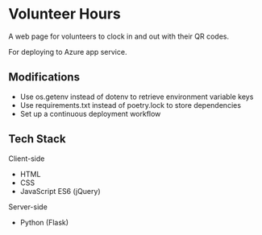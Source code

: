 # Volunteer Hours

A web page for volunteers to clock in and out with their QR codes.

For deploying to Azure app service.

## Modifications

- Use os.getenv instead of dotenv to retrieve environment variable keys
- Use requirements.txt instead of poetry.lock to store dependencies
- Set up a continuous deployment workflow

## Tech Stack

Client-side
- HTML
- CSS
- JavaScript ES6 (jQuery)

Server-side
- Python (Flask)
